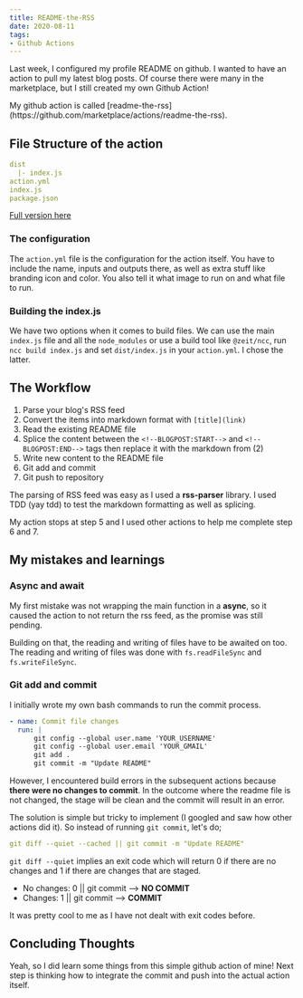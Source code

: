 ```yaml
---
title: README-the-RSS
date: 2020-08-11
tags:
- Github Actions
---
```


Last week, I configured my profile README on github. I wanted to have an action to pull my latest blog posts. Of course there were many in the marketplace, but I still created my own Github Action!
<!-- excerpt --> My github action is called [readme-the-rss](https://github.com/marketplace/actions/readme-the-rss). 

## File Structure of the action
```yml
dist
  |- index.js 
action.yml
index.js
package.json
```
[Full version here](https://github.com/kohrongying/readme-the-rss)

### The configuration
The `action.yml` file is the configuration for the action itself. You have to include the name, inputs and outputs there, as well as extra stuff like branding icon and color. You also tell it what image to run on and what file to run.

### Building the index.js
We have two options when it comes to build files. We can use the main `index.js` file and all the `node_modules` or use a build tool like `@zeit/ncc`, run `ncc build index.js` and set `dist/index.js` in your `action.yml`. I chose the latter.


## The Workflow
1. Parse your blog's RSS feed
2. Convert the items into markdown format with `[title](link)`
3. Read the existing README file
4. Splice the content between the `<!--BLOGPOST:START-->` and `<!--BLOGPOST:END-->` tags then replace it with the markdown from (2)
5. Write new content to the README file
6. Git add and commit
7. Git push to repository

The parsing of RSS feed was easy as I used a **rss-parser** library. I used TDD (yay tdd) to test the markdown formatting as well as splicing.

My action stops at step 5 and I used other actions to help me complete step 6 and 7. 

## My mistakes and learnings
### Async and await
My first mistake was not wrapping the main function in a **async**, so it caused the action to not return the rss feed, as the promise was still pending.

Building on that, the reading and writing of files have to be awaited on too. The reading and writing of files was done with `fs.readFileSync` and `fs.writeFileSync`.

### Git add and commit
I initially wrote my own bash commands to run the commit process. 
```yml
- name: Commit file changes
  run: |
      git config --global user.name 'YOUR_USERNAME'
      git config --global user.email 'YOUR_GMAIL'
      git add .
      git commit -m "Update README"
```
However, I encountered build errors in the subsequent actions because **there were no changes to commit**. In the outcome where the readme file is not changed, the stage will be clean and the commit will result in an error.

The solution is simple but tricky to implement (I googled and saw how other actions did it). So instead of running `git commit`, let's do;
```yml
git diff --quiet --cached || git commit -m "Update README"
```

`git diff --quiet` implies an exit code which will return 0 if there are no changes and 1 if there are changes that are staged. 

* No changes: 0 || git commit --> **NO COMMIT**
* Changes: 1 || git commit --> **COMMIT**

It was pretty cool to me as I have not dealt with exit codes before.

## Concluding Thoughts
Yeah, so I did learn some things from this simple github action of mine! Next step is thinking how to integrate the commit and push into the actual action itself.